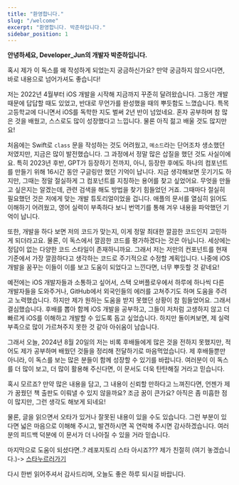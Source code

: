 ```yaml
---
title: "환영합니다."
slug: "/welcome"
excerpt: "환영합니다. 박준하입니다."
sidebar_position: 1
---
```

**안녕하세요, Developer_Jun의 개발자 박준하입니다.**

혹시 제가 이 독스를 왜 작성하게 되었는지 궁금하신가요? 만약 궁금하지 않으시다면, 바로 내용으로 넘어가셔도 좋습니다!

저는 2022년 4월부터 iOS 개발을 시작해 지금까지 꾸준히 달려왔습니다. 그동안 개발 때문에 답답할 때도 있었고, 반대로 무언가를 완성했을 때의 뿌듯함도 느꼈습니다. 특목고등학교에 다니면서 iOS를 독학한 지도 벌써 2년 반이 넘었네요. 혼자 공부하며 참 많은 것을 배웠고, 스스로도 많이 성장했다고 느낍니다. 물론 아직 젊고 배울 것도 많지만요!

처음에는 Swift로 `class` 문을 작성하는 것도 어려웠고, `메소드`라는 단어조차 생소했던 저였지만, 지금은 많이 발전했습니다. 그 과정에서 정말 많은 삽질을 했던 것도 사실이에요. 특히 2023년 후반, GPT가 등장하기 전까지, 아니, 등장한 후에도 하나의 컴포넌트를 만들기 위해 16시간 동안 구글링만 했던 기억이 납니다. 지금 생각해보면 웃기기도 하지만, 그때는 정말 절실하게 그 컴포넌트를 지칭하는 용어를 찾고 싶었어요. 무엇을 만들고 싶은지는 알겠는데, 관련 검색을 해도 방법을 찾기 힘들었던 거죠. 그때마다 절실히 필요했던 것은 저에게 맞는 개발 튜토리얼이었을 겁니다. 애플의 문서를 열심히 읽어도 이해하기 어려웠고, 영어 실력이 부족하다 보니 번역기를 통해 겨우 내용을 파악했던 기억이 납니다.

또한, 개발을 하다 보면 저의 코드가 맞는지, 이게 정말 최대한 깔끔한 코드인지 고민하게 되더라고요. 물론, 이 독스에서 깔끔한 코드를 평가하겠다는 것은 아닙니다. 세상에는 정답이 없는 다양한 코드 스타일이 존재하니까요. 그래서 저는 저만의 컨포넌트를 현재 기준에서 가장 깔끔하다고 생각하는 코드로 주기적으로 수정할 계획입니다. 나중에 iOS 개발을 꿈꾸는 이들이 이를 보고 도움이 되었다고 느낀다면, 너무 뿌듯할 것 같네요!

예전에는 iOS 개발자들과 소통하고 싶어서, 스택 오버플로우에서 하루에 하나씩 다른 개발자들을 도와주거나, GitHub에서 외국인들의 에러를 고쳐주기도 하며 도움을 주려고 노력했습니다. 하지만 제가 원하는 도움을 받지 못했던 상황이 참 힘들었어요. 그래서 결심했습니다. 후배를 뽑아 함께 iOS 개발을 공부하고, 그들이 저처럼 고생하지 않고 더 빠르게 iOS를 이해하고 개발할 수 있도록 돕고 싶었습니다. 하지만 돌이켜보면, 제 실력 부족으로 많이 가르쳐주지 못한 것 같아 아쉬움이 남습니다.

그래서 오늘, 2024년 8월 20일의 저는 비록 후배들에게 많은 것을 전하지 못했지만, 적어도 제가 공부하며 배웠던 것들을 정리해 전달하기로 마음먹었습니다. 제 후배들뿐만 아니라, 이 독스를 보는 많은 분들이 함께 성장할 수 있기를 바랍니다. 여러분이 이 독스를 더 많이 보고, 더 많이 활용해 주신다면, 이 문서도 더욱 탄탄해질 거라고 믿습니다.

혹시 모르죠? 만약 많은 내용을 담고, 그 내용이 신뢰할 만하다고 느껴진다면, 언젠가 제가 꿈꿨던 책 출판도 이뤄낼 수 있지 않을까요? 조금 꿈이 큰가요? 아직은 좀 미흡한 점이 많지만, 그런 생각도 해보게 되네요!

물론, 글을 읽으면서 오타가 있거나 잘못된 내용이 있을 수도 있습니다. 그런 부분이 있다면 넓은 마음으로 이해해 주시고, 발견하시면 꼭 연락해 주시면 감사하겠습니다. 여러분의 피드백 덕분에 이 문서가 더 나아질 수 있을 거라 믿습니다. 

마지막으로 도움이 되셨다면..? 레포지토리 스타 아시죠??? 제가 친절히 (여기 놓겠습니다.)-> [스타누르러가기]("https://github.com/jjunhaa0211/Developer_Jun")

다시 한번 읽어주셔서 감사드리며, 오늘도 좋은 하루 되시길 바랍니다.